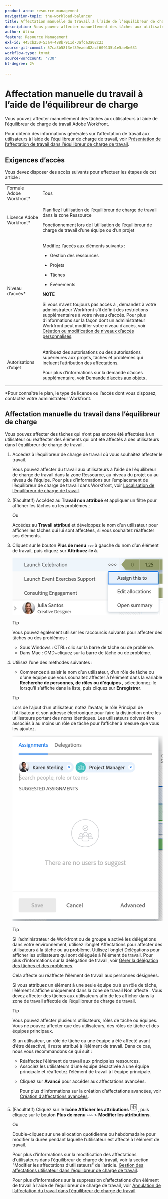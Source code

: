 ```yaml
---
product-area: resource-management
navigation-topic: the-workload-balancer
title: Affectation manuelle du travail à l’aide de l’équilibreur de charge
description: Vous pouvez affecter manuellement des tâches aux utilisateurs à l’aide de l’équilibreur de charge de travail Adobe Workfront.
author: Alina
feature: Resource Management
exl-id: 445cb250-53a4-488b-911d-3afca3a02c23
source-git-commit: 57ca3b58f3ef39eaea82acf609135b1e5ae8e631
workflow-type: tm+mt
source-wordcount: '730'
ht-degree: 2%

---
```


# Affectation manuelle du travail à l’aide de l’équilibreur de charge

Vous pouvez affecter manuellement des tâches aux utilisateurs à l’aide de l’équilibreur de charge de travail Adobe Workfront.

Pour obtenir des informations générales sur l’affectation de travail aux utilisateurs à l’aide de l’équilibreur de charge de travail, voir [Présentation de l’affectation de travail dans l’équilibreur de charge de travail](../../resource-mgmt/workload-balancer/assign-work-in-workload-balancer.md).

## Exigences d’accès

Vous devez disposer des accès suivants pour effectuer les étapes de cet article :

<table style="table-layout:auto"> 
 <col> 
 <col> 
 <tbody> 
  <tr> 
   <td role="rowheader">Formule Adobe Workfront*</td> 
   <td> <p>Tous </p> </td> 
  </tr> 
  <tr> 
   <td role="rowheader">Licence Adobe Workfront*</td> 
   <td> <p>Planifiez l’utilisation de l’équilibreur de charge de travail dans la zone Ressource</p>
   <p>Fonctionnement lors de l’utilisation de l’équilibreur de charge de travail d’une équipe ou d’un projet</p>
 </td> 
  </tr> 
  <tr> 
   <td role="rowheader">Niveau d’accès*</td> 
   <td> <p>Modifiez l’accès aux éléments suivants :</p> 
    <ul> 
     <li> <p>Gestion des ressources</p> </li> 
     <li> <p>Projets</p> </li> 
     <li> <p>Tâches</p> </li> 
     <li> <p>Événements</p> </li> 
    </ul> <p><b>NOTE</b>

Si vous n’avez toujours pas accès à , demandez à votre administrateur Workfront s’il définit des restrictions supplémentaires à votre niveau d’accès. Pour plus d’informations sur la façon dont un administrateur Workfront peut modifier votre niveau d’accès, voir <a href="../../administration-and-setup/add-users/configure-and-grant-access/create-modify-access-levels.md" class="MCXref xref">Création ou modification de niveaux d’accès personnalisés</a>.</p> </td>
</tr> 
  <tr> 
   <td role="rowheader">Autorisations d’objet</td> 
   <td> <p>Attribuez des autorisations ou des autorisations supérieures aux projets, tâches et problèmes qui incluent l’attribution des affectations.</p> <p>Pour plus d’informations sur la demande d’accès supplémentaire, voir <a href="../../workfront-basics/grant-and-request-access-to-objects/request-access.md" class="MCXref xref">Demande d’accès aux objets </a>.</p> </td> 
  </tr> 
 </tbody> 
</table>

&#42;Pour connaître le plan, le type de licence ou l’accès dont vous disposez, contactez votre administrateur Workfront.

## Affectation manuelle du travail dans l’équilibreur de charge

Vous pouvez affecter des tâches qui n’ont pas encore été affectées à un utilisateur ou réaffecter des éléments qui ont été affectés à des utilisateurs dans l’équilibreur de charge de travail.

1. Accédez à l’équilibreur de charge de travail où vous souhaitez affecter le travail.

   Vous pouvez affecter du travail aux utilisateurs à l’aide de l’équilibreur de charge de travail dans la zone Ressource, au niveau du projet ou au niveau de l’équipe. Pour plus d’informations sur l’emplacement de l’équilibreur de charge de travail dans Workfront, voir [Localisation de l’équilibreur de charge de travail](../../resource-mgmt/workload-balancer/locate-workload-balancer.md).

1. (Facultatif) Accédez au **Travail non attribué** et appliquer un filtre pour afficher les tâches ou les problèmes ;

   Ou

   Accédez au **Travail attribué** et développez le nom d’un utilisateur pour afficher les tâches qui lui sont affectées, si vous souhaitez réaffecter ses éléments.

1. Cliquez sur le bouton **Plus de menu** ![](assets/qs-more-menu.png) à gauche du nom d’un élément de travail, puis cliquez sur **Attribuez-le à**.

   ![](assets/assign-this-to-link-from-task-wb-nwe-350x104.png)

   >[!TIP]
   >
   >Vous pouvez également utiliser les raccourcis suivants pour affecter des tâches ou des problèmes :
   >
   >* Sous Windows : CTRL+clic sur la barre de tâche ou de problème.
   >* Dans Mac : CMD+cliquez sur la barre de tâche ou de problème.


1. Utilisez l’une des méthodes suivantes :

   * Commencez à saisir le nom d’un utilisateur, d’un rôle de tâche ou d’une équipe que vous souhaitez affecter à l’élément dans la variable **Recherche de personnes, de rôles ou d’équipes** , sélectionnez-le lorsqu’il s’affiche dans la liste, puis cliquez sur **Enregistrer**.
   >[!TIP]
   >
   >Lors de l’ajout d’un utilisateur, notez l’avatar, le rôle Principal de l’utilisateur et son adresse électronique pour faire la distinction entre les utilisateurs portant des noms identiques. Les utilisateurs doivent être associés à au moins un rôle de tâche pour l’afficher à mesure que vous les ajoutez.

   ![](assets/assignments-box-with-advanced-assignments-delegations-wb.png)

   >[!TIP]
   >
   > Si l’administrateur de Workfront ou de groupe a activé les délégations dans votre environnement, utilisez l’onglet Affectations pour affecter des utilisateurs à la tâche ou au problème. Utilisez l’onglet Délégations pour afficher les utilisateurs qui sont délégués à l’élément de travail. Pour plus d’informations sur la délégation de travail, voir [Gérer la délégation des tâches et des problèmes](../../manage-work/delegate-work/how-to-delegate-work.md).


   Cela affecte ou réaffecte l’élément de travail aux personnes désignées.

   Si vous attribuez un élément à une seule équipe ou à un rôle de tâche, l’élément s’affiche uniquement dans la zone de travail Non affecté . Vous devez affecter des tâches aux utilisateurs afin de les afficher dans la zone de travail affectée de l’équilibreur de charge de travail.

   >[!TIP]
   >
   >Vous pouvez affecter plusieurs utilisateurs, rôles de tâche ou équipes. Vous ne pouvez affecter que des utilisateurs, des rôles de tâche et des équipes principaux.
   >
   >
   >Si un utilisateur, un rôle de tâche ou une équipe a été affecté avant d’être désactivé, il reste attribué à l’élément de travail. Dans ce cas, nous vous recommandons ce qui suit :
   >
   >   
   >   
   >   * Réaffectez l’élément de travail aux principales ressources.
   >   * Associez les utilisateurs d’une équipe désactivée à une équipe principale et réaffectez l’élément de travail à l’équipe principale.


   * Cliquez sur **Avancé** pour accéder aux affectations avancées.

      Pour plus d’informations sur la création d’affectations avancées, voir [Création d’affectations avancées](../../manage-work/tasks/assign-tasks/create-advanced-assignments.md).


1. (Facultatif) Cliquez sur le **Icône Afficher les attributions** ![](assets/show-allocations-icon-small.png), puis cliquez sur le bouton **Plus de menu** ![](assets/qs-more-menu.png) > **Modifier les attributions**.

   Ou

   Double-cliquez sur une allocation quotidienne ou hebdomadaire pour modifier la durée pendant laquelle l’utilisateur est affecté à l’élément de travail.

   Pour plus d’informations sur la modification des affectations d’utilisateurs dans l’équilibreur de charge de travail, voir la section &quot;Modifier les affectations d’utilisateurs&quot; de l’article. [Gestion des affectations utilisateur dans l’équilibreur de charge de travail](../../resource-mgmt/workload-balancer/manage-user-allocations-workload-balancer.md).

   Pour plus d’informations sur la suppression d’affectations d’un élément de travail à l’aide de l’équilibreur de charge de travail, voir [Annulation de l’affectation du travail dans l’équilibreur de charge de travail](../../resource-mgmt/workload-balancer/unassign-work-in-workload-balancer.md).

    
